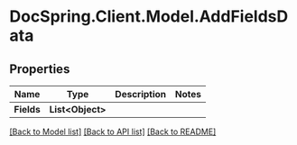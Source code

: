# DocSpring.Client.Model.AddFieldsData

## Properties

Name | Type | Description | Notes
------------ | ------------- | ------------- | -------------
**Fields** | **List&lt;Object&gt;** |  | 

[[Back to Model list]](../README.md#documentation-for-models) [[Back to API list]](../README.md#documentation-for-api-endpoints) [[Back to README]](../README.md)

